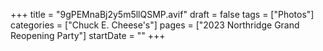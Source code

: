 +++
title = "9gPEMnaBj2y5m5llQSMP.avif"
draft = false
tags = ["Photos"]
categories = ["Chuck E. Cheese's"]
pages = ["2023 Northridge Grand Reopening Party"]
startDate = ""
+++
